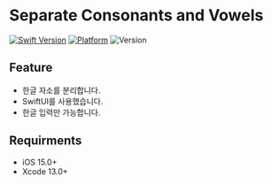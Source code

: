 # Separate Consonants and Vowels

[![Swift Version][swift-image]](https://swift.org/)
[![Platform][Platform-image]](https://developer.apple.com/kr/ios/)
![Version][Version-image]

[swift-image]:https://img.shields.io/badge/swift-5.6-orange.svg?style=flat
[Platform-image]: https://img.shields.io/badge/Platform-ios-lightgray.svg?style=flat
[Version-image]: https://img.shields.io/badge/Version-1.0-blue.svg?style=flat

## Feature
- 한글 자소를 분리합니다.
- SwiftUI를 사용했습니다.
- 한글 입력만 가능합니다.

## Requirments
- iOS 15.0+
- Xcode 13.0+